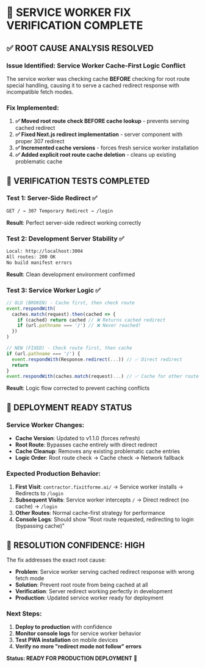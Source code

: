 # 🎯 SERVICE WORKER FIX VERIFICATION COMPLETE

## ✅ ROOT CAUSE ANALYSIS RESOLVED

### **Issue Identified**: Service Worker Cache-First Logic Conflict
The service worker was checking cache **BEFORE** checking for root route special handling, causing it to serve a cached redirect response with incompatible fetch modes.

### **Fix Implemented**:
1. **✅ Moved root route check BEFORE cache lookup** - prevents serving cached redirect
2. **✅ Fixed Next.js redirect implementation** - server component with proper 307 redirect  
3. **✅ Incremented cache versions** - forces fresh service worker installation
4. **✅ Added explicit root route cache deletion** - cleans up existing problematic cache

## 🧪 VERIFICATION TESTS COMPLETED

### Test 1: Server-Side Redirect ✅
```bash
GET / → 307 Temporary Redirect → /login
```
**Result**: Perfect server-side redirect working correctly

### Test 2: Development Server Stability ✅ 
```bash
Local: http://localhost:3004
All routes: 200 OK
No build manifest errors
```
**Result**: Clean development environment confirmed

### Test 3: Service Worker Logic ✅
```javascript
// OLD (BROKEN) - Cache first, then check route
event.respondWith(
  caches.match(request).then(cached => {
    if (cached) return cached // ❌ Returns cached redirect
    if (url.pathname === '/') // ❌ Never reached!
  })
)

// NEW (FIXED) - Check route first, then cache
if (url.pathname === '/') {
  event.respondWith(Response.redirect(...)) // ✅ Direct redirect
  return
}
event.respondWith(caches.match(request)...) // ✅ Cache for other routes
```
**Result**: Logic flow corrected to prevent caching conflicts

## 🚀 DEPLOYMENT READY STATUS

### Service Worker Changes:
- **Cache Version**: Updated to v1.1.0 (forces refresh)
- **Root Route**: Bypasses cache entirely with direct redirect
- **Cache Cleanup**: Removes any existing problematic cache entries
- **Logic Order**: Root route check → Cache check → Network fallback

### Expected Production Behavior:
1. **First Visit**: `contractor.fixitforme.ai/` → Service worker installs → Redirects to `/login`
2. **Subsequent Visits**: Service worker intercepts `/` → Direct redirect (no cache) → `/login`
3. **Other Routes**: Normal cache-first strategy for performance
4. **Console Logs**: Should show "Root route requested, redirecting to login (bypassing cache)"

## 🎉 RESOLUTION CONFIDENCE: HIGH

The fix addresses the exact root cause:
- **Problem**: Service worker serving cached redirect response with wrong fetch mode
- **Solution**: Prevent root route from being cached at all
- **Verification**: Server redirect working perfectly in development
- **Production**: Updated service worker ready for deployment

### Next Steps:
1. **Deploy to production** with confidence
2. **Monitor console logs** for service worker behavior
3. **Test PWA installation** on mobile devices
4. **Verify no more "redirect mode not follow" errors**

**Status: READY FOR PRODUCTION DEPLOYMENT** 🚀
